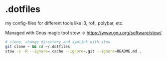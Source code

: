 # .dotfiles
my config-files for different tools like i3, rofi, polybar, etc.

Managed with Gnus magic tool stow -> https://www.gnu.org/software/stow/

```sh
# clone, change directory and symlink with stow
git clone ~ && cd ~/.dotfiles
stow -v -R --ignore=.cache --ignore=.git --ignore=README.md .
```
